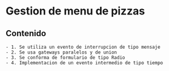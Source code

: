 # Gestion de menu de pizzas

## Contenido

	- 1. Se utiliza un evento de interrupcion de tipo mensaje
	- 2. Se usa gateways paralelos y de union
	- 3. Se conforma de formulario de tipo Radio
	- 4. Implementacion de un evento intermedio de tipo tiempo


